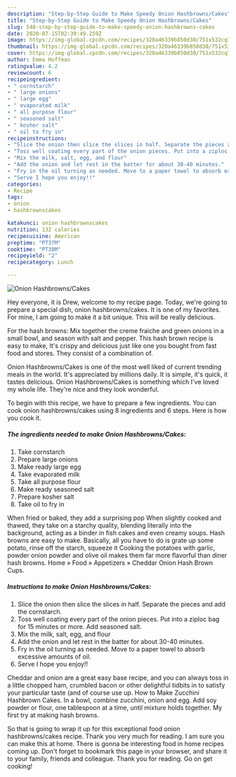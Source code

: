```yaml
---
description: "Step-by-Step Guide to Make Speedy Onion Hashbrowns/Cakes"
title: "Step-by-Step Guide to Make Speedy Onion Hashbrowns/Cakes"
slug: 548-step-by-step-guide-to-make-speedy-onion-hashbrowns-cakes
date: 2020-07-15T02:39:49.259Z
image: https://img-global.cpcdn.com/recipes/320a46339b850d30/751x532cq70/onion-hashbrownscakes-recipe-main-photo.jpg
thumbnail: https://img-global.cpcdn.com/recipes/320a46339b850d30/751x532cq70/onion-hashbrownscakes-recipe-main-photo.jpg
cover: https://img-global.cpcdn.com/recipes/320a46339b850d30/751x532cq70/onion-hashbrownscakes-recipe-main-photo.jpg
author: Emma Hoffman
ratingvalue: 4.2
reviewcount: 6
recipeingredient:
- " cornstarch"
- " large onions"
- " large egg"
- " evaporated milk"
- " all purpose flour"
- " seasoned salt"
- " kosher salt"
- " oil to fry in"
recipeinstructions:
- "Slice the onion then slice the slices in half. Separate the pieces and add the cornstarch."
- "Toss well coating every part of the onion pieces. Put into a ziploc bag for 15 minutes or more. Add seasoned salt."
- "Mix the milk, salt, egg, and flour"
- "Add the onion and let rest in the batter for about 30-40 minutes."
- "Fry in the oil turning as needed. Move to a paper towel to absorb excessive amounts of oil."
- "Serve I hope you enjoy!!"
categories:
- Recipe
tags:
- onion
- hashbrownscakes

katakunci: onion hashbrownscakes 
nutrition: 132 calories
recipecuisine: American
preptime: "PT37M"
cooktime: "PT38M"
recipeyield: "2"
recipecategory: Lunch

---
```



![Onion Hashbrowns/Cakes](https://img-global.cpcdn.com/recipes/320a46339b850d30/751x532cq70/onion-hashbrownscakes-recipe-main-photo.jpg)

Hey everyone, it is Drew, welcome to my recipe page. Today, we're going to prepare a special dish, onion hashbrowns/cakes. It is one of my favorites. For mine, I am going to make it a bit unique. This will be really delicious.

For the hash browns: Mix together the creme fraiche and green onions in a small bowl, and season with salt and pepper. This hash brown recipe is easy to make, It&#39;s crispy and delicious just like one you bought from fast food and stores. They consist of a combination of.

Onion Hashbrowns/Cakes is one of the most well liked of current trending meals in the world. It's appreciated by millions daily. It is simple, it's quick, it tastes delicious. Onion Hashbrowns/Cakes is something which I've loved my whole life. They're nice and they look wonderful.


To begin with this recipe, we have to prepare a few ingredients. You can cook onion hashbrowns/cakes using 8 ingredients and 6 steps. Here is how you cook it.

<!--inarticleads1-->

##### The ingredients needed to make Onion Hashbrowns/Cakes:

1. Take  cornstarch
1. Prepare  large onions
1. Make ready  large egg
1. Take  evaporated milk
1. Take  all purpose flour
1. Make ready  seasoned salt
1. Prepare  kosher salt
1. Take  oil to fry in


When fried or baked, they add a surprising pop When slightly cooked and thawed, they take on a starchy quality, blending literally into the background, acting as a binder in fish cakes and even creamy soups. Hash browns are easy to make. Basically, all you have to do is grate up some potato, rinse off the starch, squeeze it Cooking the potatoes with garlic, powder onion powder and olive oil makes them far more flavorful than diner hash browns. Home » Food » Appetizers » Cheddar Onion Hash Brown Cups. 

<!--inarticleads2-->

##### Instructions to make Onion Hashbrowns/Cakes:

1. Slice the onion then slice the slices in half. Separate the pieces and add the cornstarch.
1. Toss well coating every part of the onion pieces. Put into a ziploc bag for 15 minutes or more. Add seasoned salt.
1. Mix the milk, salt, egg, and flour
1. Add the onion and let rest in the batter for about 30-40 minutes.
1. Fry in the oil turning as needed. Move to a paper towel to absorb excessive amounts of oil.
1. Serve I hope you enjoy!!


Cheddar and onion are a great easy base recipe, and you can always toss in a little chopped ham, crumbled bacon or other delightful tidbits in to satisfy your particular taste (and of course use up. How to Make Zucchini Hashbrown Cakes. In a bowl, combine zucchini, onion and egg. Add soy powder or flour, one tablespoon at a time, until mixture holds together. My first try at making hash browns. 

So that is going to wrap it up for this exceptional food onion hashbrowns/cakes recipe. Thank you very much for reading. I am sure you can make this at home. There is gonna be interesting food in home recipes coming up. Don't forget to bookmark this page in your browser, and share it to your family, friends and colleague. Thank you for reading. Go on get cooking!
